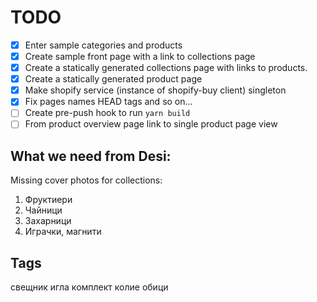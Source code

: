 # TODO

- [x] Enter sample categories and products
- [x] Create sample front page with a link to collections page
- [x] Create a statically generated collections page with links to products.
- [x] Create a statically generated product page
- [x] Make shopify service (instance of shopify-buy client) singleton
- [x] Fix pages names HEAD tags and so on...
- [ ] Create pre-push hook to run `yarn build`
- [ ] From product overview page link to single product page view

## What we need from Desi:

Missing cover photos for collections:
1. Фруктиери
2. Чайници
3. Захарници
4. Играчки, магнити


## Tags

свещник
иглa
комплект
колие
обици
